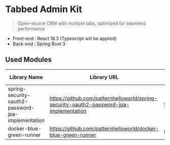 # Tabbed Admin Kit

> Open-source CRM with multiple tabs, optimized for seamless performance

- Front-end : React 18.3 (Typescript will be applied)
- Back-end : Spring Boot 3


## Used Modules

| Library Name                                       | Library URL                                                                             | Purpose    | Additional Considerations                                                                                                     |
|----------------------------------------------------|-----------------------------------------------------------------------------------------|------------|-------------------------------------------------------------------------------------------------------------------------------|
| spring-security-oauth2-password-jpa-implementation | https://github.com/patternhelloworld/spring-security-oauth2-password-jpa-implementation | Security   | -                                                                                                                             |
| docker-blue-green-runner                           | https://github.com/patternhelloworld/docker-blue-green-runner                           | Deployment | -                                                                            |

